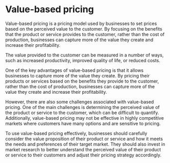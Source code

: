 # Value-based pricing

Value-based pricing is a pricing model used by businesses to set prices based on the perceived value to the customer. By focusing on the benefits that the product or service provides to the customer, rather than the cost of production, businesses can capture more of the value they create and increase their profitability.

The value provided to the customer can be measured in a number of ways, such as increased productivity, improved quality of life, or reduced costs. 

One of the key advantages of value-based pricing is that it allows businesses to capture more of the value they create. By pricing their products or services based on the benefits they provide to the customer, rather than the cost of production, businesses can capture more of the value they create and increase their profitability.

However, there are also some challenges associated with value-based pricing. One of the main challenges is determining the perceived value of the product or service to the customer, which can be difficult to quantify. Additionally, value-based pricing may not be effective in highly competitive markets where customers have many options and are sensitive to pricing.

To use value-based pricing effectively, businesses should carefully consider the value proposition of their product or service and how it meets the needs and preferences of their target market. They should also invest in market research to better understand the perceived value of their product or service to their customers and adjust their pricing strategy accordingly.
